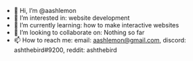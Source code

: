 - 👋 Hi, I’m @aashlemon
- 👀 I’m interested in: website development
- 🌱 I’m currently learning: how to make interactive websites
- 💞️ I’m looking to collaborate on: Nothing so far
- 📫 How to reach me: email: aashlemon@gmail.com, discord: ashthebird#9200, reddit: ashthebird

<!---
aashlemon/aashlemon is a ✨ special ✨ repository because its `README.md` (this file) appears on your GitHub profile.
You can click the Preview link to take a look at your changes.
--->
